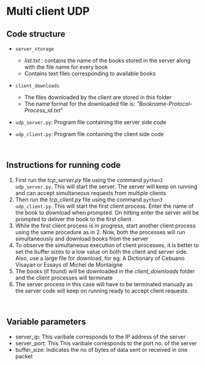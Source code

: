 # Multi client UDP

## Code structure

* `server_storage`
    * *list.txt* : contains the name of the books stored in the server along with the file name for every book
    * Contains text files corresponding to available books

* `client_downloads`
    * The files downloaded by the client are stored in this folder 
    * The name  format for the downloaded file is: *"Bookname-Protocol-Process_id.txt"*

* `udp_server.py`: Program file containing the server side code
* `udp_client.py`: Program file containing the client side code

<br>

## Instructions for running code
1. First run the *tcp_server.py* file using the command `python3 udp_server.py`. This will start the server. The server will keep on running and can accept simultaneous requests from multiple clients
2. Then run the *tcp_client.py* file using the command `python3 udp_client.py`. This will start the first client process. Enter the name of the book to download when prompted. On hitting enter the server will be prompted to deliver the book to the first client
3. While the first client process is in progress, start another client process using the same procedure as in 2. Now, both the processes will run simultaneously and download books from the server
4. To observe the simultaneous execution of client processes, it is better to set the buffer sizes to a low value on both the client and server side. Also, use a large file for download, for eg: A Dictionary of Cebuano Visayan or Essays of Michel de Montaigne
3. The books (if found) will be downloaded in the *client_downloads* folder and the client processes will terminate
4. The server process in this case will have to be terminated manually as the server code will keep on running ready to accept client requests

<br>

## Variable parameters
* server_ip: This varibale corresponds to the IP address of the server
* server_port: This This varibale corresponds to the port no. of the server
* buffer_size: Indicates the no of bytes of data sent or received in one packet



